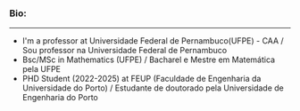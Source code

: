 ### Bio:
---
* I'm a professor at Universidade Federal de Pernambuco(UFPE) - CAA / Sou professor na Universidade Federal de Pernambuco
* Bsc/MSc in Mathematics (UFPE) / Bacharel e Mestre em Matemática pela UFPE
* PHD Student (2022-2025) at FEUP  (Faculdade de Engenharia da Universidade do Porto) / Estudante de doutorado pela Universidade de Engenharia do Porto 


<!--
**ftrajano/ftrajano** is a ✨ _special_ ✨ repository because its `README.md` (this file) appears on your GitHub profile.

Here are some ideas to get you started:

- 🔭 I’m currently working on ...
- 🌱 I’m currently learning ...
- 👯 I’m looking to collaborate on ...
- 🤔 I’m looking for help with ...
- 💬 Ask me about ...
- 📫 How to reach me: ...
- 😄 Pronouns: ...
- ⚡ Fun fact: ...
-->
